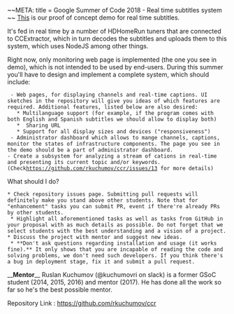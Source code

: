 \~\~META: title = Google Summer of Code 2018 - Real time subtitles
system \~\~ [This](http://realtimedemo.ccextractor.org:8080/)
is our proof of concept demo for real time subtitles.

It's fed in real time by a number of HDHomeRun tuners that are
connected to CCExtractor, which in turn decodes the subtitles and
uploads them to this system, which uses NodeJS among other things.

Right now, only monitoring web page is implemented (the one you see in
demo), which is not intended to be used by end-users. During this summer
you'll have to design and implement a complete system, which should
include:

` - Web pages, for displaying channels and real-time captions. UI sketches in the repository will give you ideas of which features are required. Additional features, listed below are also desired:`\
`   * Multilanguage support (for example, if the program comes with both English and Spanish subtitles we should allow to display both)`\
`   *  Sharing URL`\
`   * Support for all display sizes and devices ("responsiveness")`\
` - Administrator dashboard which allows to mange channels, captions, monitor the states of infrastructure components. The page you see in the demo should be a part of administrator dashboard.`\
` - Create a subsystem for analyzing a stream of cations in real-time and presenting its current topic and/or keywords. (Check `[`https://github.com/rkuchumov/ccr/issues/13`](https://github.com/rkuchumov/ccr/issues/13)` for more details)`

What should I do?

` * Check repository issues page. Submitting pull requests will definitely make you stand above other students. Note that for "enhancement" tasks you can submit PR, event if there're already PRs by other students.  `\
` * Highlight all aforementioned tasks as well as tasks from GitHub in your proposal with as much details as possible. Do not forget that we select students with the best understanding and a vision of a project.`\
` * Discuss the project with mentor and suggest new ideas. `\
` * **Don't ask questions regarding installation and usage (it works fine).** It only shows that you are incapable of reading the code and solving problems, we don't need such developers. If you think there's a bug in deployment stage, fix it and submit a pull request.`

\_\_**Mentor**\_\_ Ruslan Kuchumov (\@kuchumovri on slack) is a
former GSoC student (2014, 2015, 2016) and mentor (2017). He has done
all the work so far so he's the best possible mentor.

Repository Link :
[<https://github.com/rkuchumov/ccr>](https://github.com/rkuchumov/ccr/)
